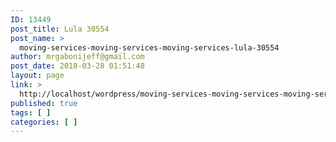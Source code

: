 ```yaml
---
ID: 13449
post_title: Lula 30554
post_name: >
  moving-services-moving-services-moving-services-lula-30554
author: mrgabonijeff@gmail.com
post_date: 2018-03-28 01:51:48
layout: page
link: >
  http://localhost/wordpress/moving-services-moving-services-moving-services-lula-30554/
published: true
tags: [ ]
categories: [ ]
---
```

